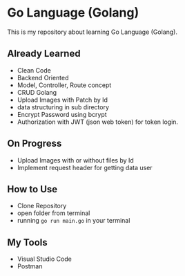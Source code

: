 # Go Language (Golang)
This is my repository about learning Go Language (Golang).

## Already Learned
- Clean Code
- Backend Oriented
- Model, Controller, Route concept
- CRUD Golang
- Upload Images with Patch by Id
- data structuring in sub directory
- Encrypt Password using bcrypt
- Authorization with JWT (json web token) for token login.

## On Progress
- Upload Images with or without files by Id
- Implement request header for getting data user

## How to Use
- Clone Repository
- open folder from terminal
- running `go run main.go` in your terminal

## My Tools
- Visual Studio Code
- Postman
